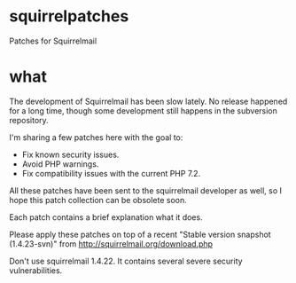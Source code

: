 # squirrelpatches
Patches for Squirrelmail

what
====

The development of Squirrelmail has been slow lately. No release happened for a long time,
though some development still happens in the subversion repository.

I'm sharing a few patches here with the goal to:

* Fix known security issues.
* Avoid PHP warnings.
* Fix compatibility issues with the current PHP 7.2.

All these patches have been sent to the squirrelmail developer as well, so I hope this
patch collection can be obsolete soon.

Each patch contains a brief explanation what it does.

Please apply these patches on top of a recent "Stable version snapshot (1.4.23-svn)" from
http://squirrelmail.org/download.php

Don't use squirrelmail 1.4.22. It contains several severe security vulnerabilities.

